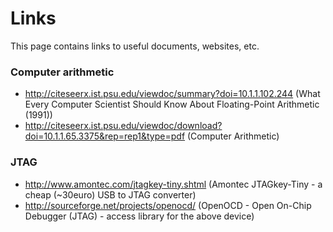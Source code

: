 # Links #

This page contains links to useful documents, websites, etc.


### Computer arithmetic ###
  * http://citeseerx.ist.psu.edu/viewdoc/summary?doi=10.1.1.102.244 (What Every Computer Scientist Should Know About Floating-Point Arithmetic (1991))
  * http://citeseerx.ist.psu.edu/viewdoc/download?doi=10.1.1.65.3375&rep=rep1&type=pdf (Computer Arithmetic)

### JTAG ###

  * http://www.amontec.com/jtagkey-tiny.shtml (Amontec JTAGkey-Tiny - a cheap (~30euro) USB to JTAG converter)
  * http://sourceforge.net/projects/openocd/ (OpenOCD - Open On-Chip Debugger (JTAG) - access library for the above device)